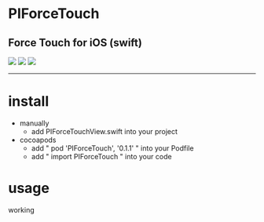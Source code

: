 
# PIForceTouch

## Force Touch for iOS (swift)

![](https://cocoapod-badges.herokuapp.com/l/PIForceTouch/badge.png)
![](https://cocoapod-badges.herokuapp.com/v/PIForceTouch/badge.png)
![](https://cocoapod-badges.herokuapp.com/p/PIForceTouch/badge.png)

---

# install

- manually
  - add PIForceTouchView.swift into your project
- cocoapods
  - add " pod 'PIForceTouch', '0.1.1' " into your Podfile
  - add " import PIForceTouch " into your code

# usage

working
